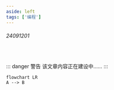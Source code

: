 ```yaml
---
aside: left
tags: ['编程']
---
```

 
###### 24091201
 
<br/>
 
::: danger <Badge type='warning'>警告</Badge>
该文章内容正在建设中......
:::


```mermaid
flowchart LR
A --> B
```